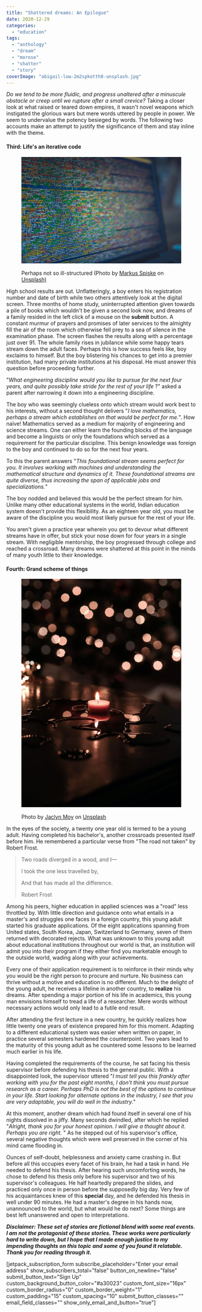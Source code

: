 ```yaml
---
title: "Shattered dreams: An Epilogue"
date: 2020-12-29
categories: 
  - "education"
tags: 
  - "anthology"
  - "dream"
  - "morose"
  - "shatter"
  - "story"
coverImage: "abigail-low-2m2spkotth8-unsplash.jpg"
---
```


_Do we tend to be more fluidic, and progress unaltered after a minuscule obstacle or creep until we rupture after a small crevice?_ Taking a closer look at what raised or teared down empires, it wasn't novel weapons which instigated the glorious wars but mere words uttered by people in power. We seem to undervalue the potency besieged by words. The following two accounts make an attempt to justify the significance of them and stay inline with the theme.

#### **Third: Life's an iterative code**

<figure>

![](/assets/img/posts/markus-spiske-xekxe_vr0ec-unsplash.jpg)

<figcaption>

Perhaps not so ill-structured (Photo by [Markus Spiske](https://unsplash.com/@markusspiske?utm_source=unsplash&utm_medium=referral&utm_content=creditCopyText) on [Unsplash)](https://unsplash.com/s/photos/programming-language?utm_source=unsplash&utm_medium=referral&utm_content=creditCopyText)

</figcaption>

</figure>

High school results are out. Unflatteringly, a boy enters his registration number and date of birth while two others attentively look at the digital screen. Three months of home study, uninterrupted attention given towards a pile of books which wouldn't be given a second look now, and dreams of a family resided in the left click of a mouse on the **submit** button. A constant murmur of prayers and promises of later services to the almighty fill the air of the room which otherwise fell prey to a sea of silence in the examination phase. The screen flashes the results along with a percentage just over 91. The whole family rises in jubilance while some happy tears stream down the adult faces. Perhaps this is how success feels like, boy exclaims to himself. But the boy blistering his chances to get into a premier institution, had many private institutions at his disposal. He must answer this question before proceeding further.

"_What engineering discipline would you like to pursue for the next four years, and quite possibly take stride for the rest of your life_ ?" asked a parent after narrowing it down into a engineering discipline.

The boy who was seemingly clueless onto which stream would work best to his interests, without a second thought delivers "_I love mathematics, perhaps a stream which establishes on that would be perfect for me._". How naïve! Mathematics served as a medium for majority of engineering and science streams. One can either learn the founding blocks of the language and become a linguists or only the foundations which served as a requirement for the particular discipline. This benign knowledge was foreign to the boy and continued to do so for the next four years.

To this the parent answers "_This foundational stream seems perfect for you. It involves working with machines and understanding the mathematical structure and dynamics of it. These foundational streams are quite diverse, thus increasing the span of applicable jobs and specializations._"

The boy nodded and believed this would be the perfect stream for him. Unlike many other educational systems in the world, Indian education system doesn't provide this flexibility. As an eighteen year old, you must be aware of the discipline you would most likely pursue for the rest of your life.

You aren't given a practice year wherein you get to devour what different streams have in offer, but stick your nose down for four years in a single stream. With negligible mentorship, the boy progressed through college and reached a crossroad. Many dreams were shattered at this point in the minds of many youth little to their knowledge.

#### **Fourth: Grand scheme of things**

<figure>

![](/assets/img/posts/jaclyn-moy-blzqzdz02li-unsplash.jpg)

<figcaption>

Photo by [Jaclyn Moy](https://unsplash.com/@jelizabm?utm_source=unsplash&utm_medium=referral&utm_content=creditCopyText) on [Unsplash](https://unsplash.com/s/photos/burning?utm_source=unsplash&utm_medium=referral&utm_content=creditCopyText)

</figcaption>

</figure>

In the eyes of the society, a twenty one year old is termed to be a young adult. Having completed his bachelor's, another crossroads presented itself before him. He remembered a particular verse from "The road not taken" by Robert Frost.

> Two roads diverged in a wood, and I—
> 
> I took the one less travelled by,
> 
> And that has made all the difference.
> 
> Robert Frost

Among his peers, higher education in applied sciences was a "road" less throttled by. With little direction and guidance onto what entails in a master's and struggles one faces in a foreign country, this young adult started his graduate applications. Of the eight applications spanning from United states, South Korea, Japan, Switzerland to Germany, seven of them returned with decorated rejects. What was unknown to this young adult about educational institutions throughout our world is that, an institution will admit you into their program if they either find you marketable enough to the outside world, wading along with your achievements.

Every one of their application requirement is to reinforce in their minds why you would be the right person to procure and nurture. No business can thrive without a motive and education is no different. Much to the delight of the young adult, he receives a lifeline in another country, to **realize** his dreams. After spending a major portion of his life in academics, this young man envisions himself to tread a life of a researcher. Mere words without necessary actions would only lead to a futile end result.

After attending the first lecture in a new country, he quickly realizes how little twenty one years of existence prepared him for this moment. Adapting to a different educational system was easier when written on paper, in practice several semesters hardened the counterpoint. Two years lead to the maturity of this young adult as he countered some lessons to be learned much earlier in his life.

Having completed the requirements of the course, he sat facing his thesis supervisor before defending his thesis to the general public. With a disappointed look, the supervisor uttered "_I must tell you this frankly after working with you for the past eight months, I don't think you must pursue research as a career. Perhaps PhD is not the best of the options to continue in your life. Start looking for alternate options in the industry, I see that you are very adaptable, you will do well in the industry._"

At this moment, another dream which had found itself in several one of his nights dissolved in a jiffy. Many seconds dwindled, after which he replied "_Alright, thank you for your honest opinion. I will give a thought about it. Perhaps you are right._ " As he stepped out of his supervisor's office, several negative thoughts which were well preserved in the corner of his mind came flooding in.

Ounces of self-doubt, helplessness and anxiety came crashing in. But before all this occupies every facet of his brain, he had a task in hand. He needed to defend his thesis. After hearing such uncomforting words, he chose to defend his thesis only before his supervisor and two of his supervisor's colleagues. He half heartedly prepared the slides, and practiced only once in person before the supposedly big day. Very few of his acquaintances knew of this **special** day, and he defended his thesis in well under 90 minutes. He had a master's degree in his hands now, unannounced to the world, but what would he do next? Some things are best left unanswered and open to interpretations.

**_Disclaimer: These set of stories are fictional blend with some real events. I am not the protagonist of these stories. These works were particularly hard to write down, but I hope that I made enough justice to my impending thoughts on this topic_** **_and some of you found it relatable._** **_Thank you for reading through it._**

\[jetpack\_subscription\_form subscribe\_placeholder="Enter your email address" show\_subscribers\_total="false" button\_on\_newline="false" submit\_button\_text="Sign Up" custom\_background\_button\_color="#a30023" custom\_font\_size="16px" custom\_border\_radius="0" custom\_border\_weight="1" custom\_padding="15" custom\_spacing="10" submit\_button\_classes="" email\_field\_classes="" show\_only\_email\_and\_button="true"\]
